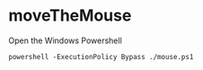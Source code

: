 # moveTheMouse
Open the Windows Powershell<br>
  ```
  powershell -ExecutionPolicy Bypass ./mouse.ps1
  ```

